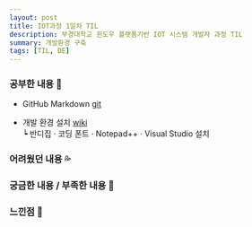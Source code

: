 ```yaml
---
layout: post
title: IOT과정 1일차 TIL
description: 부경대학교 윈도우 플랫폼기반 IOT 시스템 개발자 과정 TIL
summary: 개발환경 구축
tags: [TIL, DE]
---
```


### 공부한 내용 📓

- GitHub Markdown [git](https://github.com/drown-ed/basic-IOT-setting/blob/main/markdownstudy.md)

- 개발 환경 설치 [wiki](https://youneedawiki.com/app/page/1jJLN3gzSZPYv-eGEe2yCc5lCqVIF0v1dhzCvQD5CxGM?p=1wsnKDXabPNexd77rGhjdBLAgdFtMhF5s)  
  ┕ 반디집 · 코딩 폰트 · Notepad++ · Visual Studio 설치
  

### 어려웠던 내용 💦

### 궁금한 내용 / 부족한 내용 🧷

### 느낀점 💬
